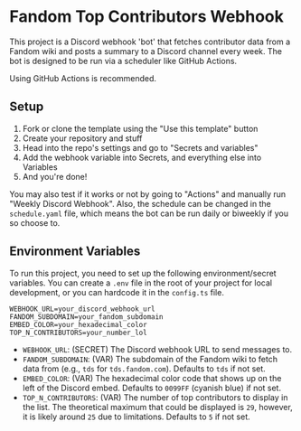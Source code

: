 # Fandom Top Contributors Webhook

This project is a Discord webhook 'bot' that fetches contributor data from a Fandom wiki and posts a summary to a Discord channel every week. The bot is designed to be run via a scheduler like GitHub Actions.

Using GitHub Actions is recommended.


## Setup
1. Fork or clone the template using the "Use this template" button
2. Create your repository and stuff
3. Head into the repo's settings and go to "Secrets and variables"
4. Add the webhook variable into Secrets, and everything else into Variables
5. And you're done!

You may also test if it works or not by going to "Actions" and manually run "Weekly Discord Webhook". Also, the schedule can be changed in the `schedule.yaml` file, which means the bot can be run daily or biweekly if you so choose to.

## Environment Variables

To run this project, you need to set up the following environment/secret variables. You can create a `.env` file in the root of your project for local development, or you can hardcode it in the `config.ts` file.

```
WEBHOOK_URL=your_discord_webhook_url
FANDOM_SUBDOMAIN=your_fandom_subdomain
EMBED_COLOR=your_hexadecimal_color
TOP_N_CONTRIBUTORS=your_number_lol
```

-   `WEBHOOK_URL`: (SECRET) The Discord webhook URL to send messages to.
-   `FANDOM_SUBDOMAIN`: (VAR) The subdomain of the Fandom wiki to fetch data from (e.g., `tds` for `tds.fandom.com`). Defaults to `tds` if not set.
-   `EMBED_COLOR`: (VAR) The hexadecimal color code that shows up on the left of the Discord embed. Defaults to `0099FF` (cyanish blue) if not set.
-   `TOP_N_CONTRIBUTORS`:  (VAR) The number of top contributors to display in the list. The theoretical maximum that could be displayed is `29`, however, it is likely around `25` due to limitations. Defaults to `5` if not set.
